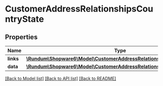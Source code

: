 # CustomerAddressRelationshipsCountryState

## Properties
Name | Type | Description | Notes
------------ | ------------- | ------------- | -------------
**links** | [**\Rundum\Shopware6\Model\CustomerAddressRelationshipsCountryStateLinks**](CustomerAddressRelationshipsCountryStateLinks.md) |  | [optional] 
**data** | [**\Rundum\Shopware6\Model\CustomerAddressRelationshipsCountryStateData**](CustomerAddressRelationshipsCountryStateData.md) |  | [optional] 

[[Back to Model list]](../../README.md#documentation-for-models) [[Back to API list]](../../README.md#documentation-for-api-endpoints) [[Back to README]](../../README.md)

